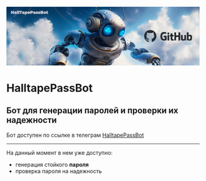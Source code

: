 ![Start_pic](https://github.com/halltape/HalltapePassBot/blob/main/pics/github_jpg.jpg "github_jpg.jpg")
# HalltapePassBot
## Бот для генерации паролей и проверки их надежности

Бот доступен по ссылке в телеграм [HalltapePassBot](https://t.me/HalltapePassBot)
***
На данный момент в нем уже доступно:

- генерация стойкого **пароля**
- проверка пароля на надежность
